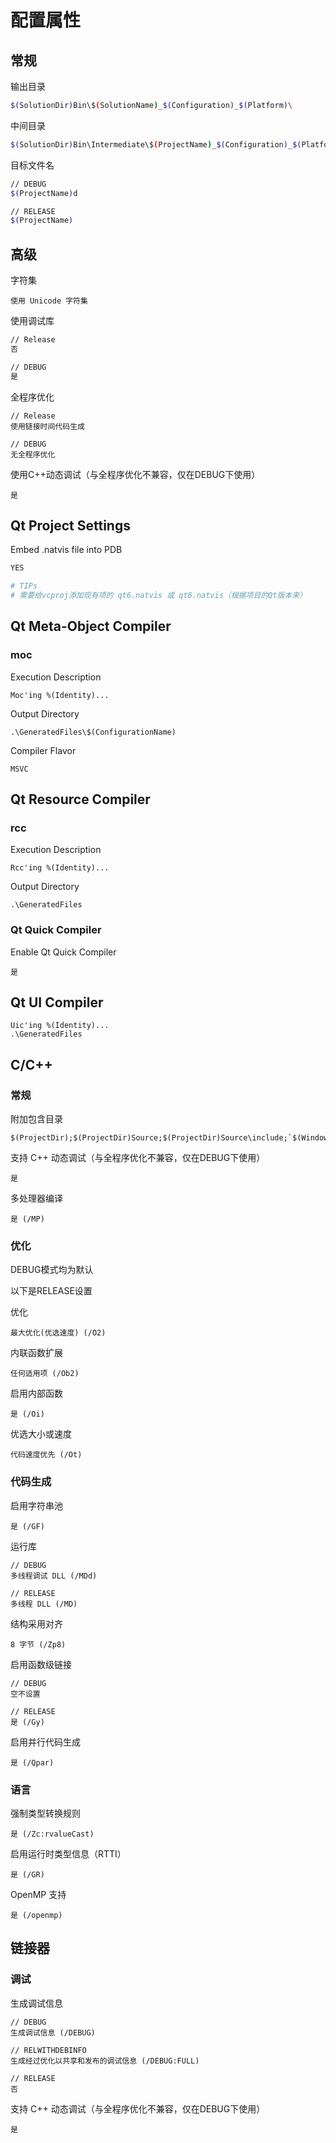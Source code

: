 # 配置属性

## 常规

输出目录

```bash
$(SolutionDir)Bin\$(SolutionName)_$(Configuration)_$(Platform)\

```



中间目录

```bash
$(SolutionDir)Bin\Intermediate\$(ProjectName)_$(Configuration)_$(Platform)\
```



目标文件名

```bash
// DEBUG
$(ProjectName)d

// RELEASE
$(ProjectName)
```



## 高级

字符集

```
使用 Unicode 字符集
```



使用调试库

```bash
// Release
否

// DEBUG
是
```



全程序优化

```
// Release
使用链接时间代码生成

// DEBUG
无全程序优化
```



使用C++动态调试（与全程序优化不兼容，仅在DEBUG下使用）

```
是
```



## Qt Project Settings

Embed .natvis file into PDB

```bash
YES

# TIPs
# 需要给vcproj添加现有项的 qt6.natvis 或 qt6.natvis（根据项目的Qt版本来）
```



## Qt Meta-Object Compiler

### moc

Execution Description

```
Moc'ing %(Identity)...
```



Output Directory

```
.\GeneratedFiles\$(ConfigurationName)
```



Compiler Flavor

```
MSVC
```



## Qt Resource Compiler

### rcc

Execution Description

```
Rcc'ing %(Identity)...
```



Output Directory

```
.\GeneratedFiles
```



### Qt Quick Compiler

Enable Qt Quick Compiler

```
是
```



## Qt UI Compiler



```
Uic'ing %(Identity)...
.\GeneratedFiles
```



## C/C++

### 常规

附加包含目录

```
$(ProjectDir);$(ProjectDir)Source;$(ProjectDir)Source\include;`$(WindowsSDK_IncludePath)
```



支持 C++ 动态调试（与全程序优化不兼容，仅在DEBUG下使用）

```
是
```



多处理器编译

```
是 (/MP)
```



### 优化

DEBUG模式均为默认

以下是RELEASE设置

优化

```
最大优化(优选速度) (/O2)
```



内联函数扩展

```
任何适用项 (/Ob2)
```



启用内部函数

```
是 (/Oi)
```



优选大小或速度

```
代码速度优先 (/Ot)
```



### 代码生成

启用字符串池

```
是 (/GF)
```



运行库

```
// DEBUG
多线程调试 DLL (/MDd)

// RELEASE
多线程 DLL (/MD)
```



结构采用对齐

```
8 字节 (/Zp8)
```



启用函数级链接

```
// DEBUG
空不设置

// RELEASE
是 (/Gy)
```



启用并行代码生成

```
是 (/Qpar)
```



### 语言

强制类型转换规则

```
是 (/Zc:rvalueCast)
```



启用运行时类型信息（RTTI）

```
是 (/GR)
```



OpenMP 支持

```
是 (/openmp)
```



## 链接器

### 调试

生成调试信息

```
// DEBUG
生成调试信息 (/DEBUG)

// RELWITHDEBINFO
生成经过优化以共享和发布的调试信息 (/DEBUG:FULL)

// RELEASE
否
```



支持 C++ 动态调试（与全程序优化不兼容，仅在DEBUG下使用）

```
是
```

